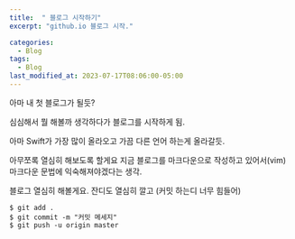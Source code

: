 ```yaml
---
title:  " 블로그 시작하기"
excerpt: "github.io 블로그 시작."

categories:
  - Blog
tags:
  - Blog
last_modified_at: 2023-07-17T08:06:00-05:00
---
```

아마 내 첫 블로그가 될듯?

심심해서 뭘 해볼까 생각하다가 블로그를 시작하게 됨.

아마 Swift가 가장 많이 올라오고
가끔 다른 언어 하는게 올라갈듯.

아무쪼록 열심히 해보도록 할게요
지금 블로그를 마크다운으로 작성하고 있어서(vim)  
마크다운 문법에 익숙해져야겠다는 생각.

블로그 열심히 해볼게요.
잔디도 열심히 깔고
(커밋 하는디 너무 힘들어)
```
$ git add .
$ git commit -m "커밋 메세지"
$ git push -u origin master
```
